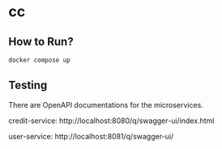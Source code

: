 # cc

## How to Run?
```bash
docker compose up
```

## Testing
There are OpenAPI documentations for the microservices.

credit-service: http://localhost:8080/q/swagger-ui/index.html

user-service: http://localhost:8081/q/swagger-ui/
